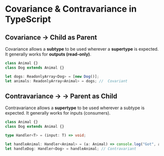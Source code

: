 # Covariance & Contravariance in TypeScript

## Covariance → Child as Parent

Covariance allows a **subtype** to be used wherever a **supertype** is expected.  
It generally works for **outputs (read-only)**.

```typescript
class Animal {}
class Dog extends Animal {}

let dogs: ReadonlyArray<Dog> = [new Dog()];
let animals: ReadonlyArray<Animal> = dogs; //  Covariant
```

## Contravariance → → Parent as Child

Contravariance allows a **supertype** to be used wherever a subtype is expected.
It generally works for inputs (consumers).

```typescript
class Animal {}
class Dog extends Animal {}

type Handler<T> = (input: T) => void;

let handleAnimal: Handler<Animal> = (a: Animal) => console.log("Got", a);
let handleDog: Handler<Dog> = handleAnimal; // Contravariant
```
